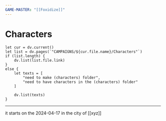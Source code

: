 ```yaml
---
GAME-MASTER: "[[Foxidize]]"
---
```

# Characters
```dataviewjs
let cur = dv.current()
let list = dv.pages(`"CAMPAIGNS/${cur.file.name}/Characters"`)
if (list.length) {
	dv.list(list.file.link)
}
else {
	let texts = [
		"need to make (characters) folder",
		"need to have characters in the (characters) folder"
	]
	
	dv.list(texts)
}
```
---
it starts on the 2024-04-17 in the city of [[xyz]] 